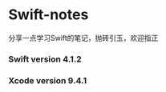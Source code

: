 # Swift-notes
分享一点学习Swift的笔记，抛砖引玉，欢迎指正</br>
<h3>Swift version 4.1.2</h3>
<h3>Xcode version 9.4.1</h3>

